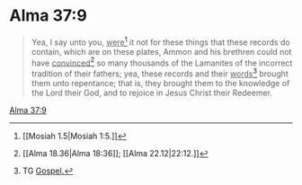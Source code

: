 # Alma 37:9

> Yea, I say unto you, <u>were</u>[^a] it not for these things that these records do contain, which are on these plates, Ammon and his brethren could not have <u>convinced</u>[^b] so many thousands of the Lamanites of the incorrect tradition of their fathers; yea, these records and their <u>words</u>[^c] brought them unto repentance; that is, they brought them to the knowledge of the Lord their God, and to rejoice in Jesus Christ their Redeemer.

[Alma 37:9](https://www.churchofjesuschrist.org/study/scriptures/bofm/alma/37?lang=eng&id=p9#p9)


[^a]: [[Mosiah 1.5|Mosiah 1:5.]]
[^b]: [[Alma 18.36|Alma 18:36]]; [[Alma 22.12|22:12.]]
[^c]: TG [Gospel.](https://www.churchofjesuschrist.org/study/scriptures/tg/gospel?lang=eng)
